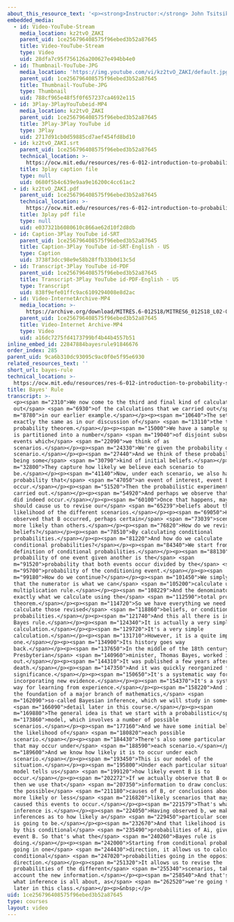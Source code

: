```yaml
---
about_this_resource_text: '<p><strong>Instructor:</strong> John Tsitsiklis</p>'
embedded_media:
  - id: Video-YouTube-Stream
    media_location: kz2tvO_ZAKI
    parent_uid: 1ce256796408575f96ebed3b52a87645
    title: Video-YouTube-Stream
    type: Video
    uid: 28dfa7c95f756126a200627e494bb4e0
  - id: Thumbnail-YouTube-JPG
    media_location: 'https://img.youtube.com/vi/kz2tvO_ZAKI/default.jpg'
    parent_uid: 1ce256796408575f96ebed3b52a87645
    title: Thumbnail-YouTube-JPG
    type: Thumbnail
    uid: 788cf965e48f5f0f657237ca4692e115
  - id: 3Play-3PlayYouTubeid-MP4
    media_location: kz2tvO_ZAKI
    parent_uid: 1ce256796408575f96ebed3b52a87645
    title: 3Play-3Play YouTube id
    type: 3Play
    uid: 2717d91cb0d59885cd7aef454fd8bd10
  - id: kz2tvO_ZAKI.srt
    parent_uid: 1ce256796408575f96ebed3b52a87645
    technical_location: >-
      https://ocw.mit.edu/resources/res-6-012-introduction-to-probability-spring-2018/part-i-the-fundamentals/bayes-rule/kz2tvO_ZAKI.srt
    title: 3play caption file
    type: null
    uid: 0680f5b4c639e9aa9e16200c4cc61ac2
  - id: kz2tvO_ZAKI.pdf
    parent_uid: 1ce256796408575f96ebed3b52a87645
    technical_location: >-
      https://ocw.mit.edu/resources/res-6-012-introduction-to-probability-spring-2018/part-i-the-fundamentals/bayes-rule/kz2tvO_ZAKI.pdf
    title: 3play pdf file
    type: null
    uid: e037321b6080610c866ae62d10f2d8db
  - id: Caption-3Play YouTube id-SRT
    parent_uid: 1ce256796408575f96ebed3b52a87645
    title: Caption-3Play YouTube id-SRT-English - US
    type: Caption
    uid: 3738f3dcc98e9e58b28ffb33b0d13c5d
  - id: Transcript-3Play YouTube id-PDF
    parent_uid: 1ce256796408575f96ebed3b52a87645
    title: Transcript-3Play YouTube id-PDF-English - US
    type: Transcript
    uid: 838f9efe01ffc9ac6109294008e8d2ac
  - id: Video-InternetArchive-MP4
    media_location: >-
      https://archive.org/download/MITRES.6-012S18/MITRES6_012S18_L02-08_300k.mp4
    parent_uid: 1ce256796408575f96ebed3b52a87645
    title: Video-Internet Archive-MP4
    type: Video
    uid: a16dc7275fd4173799bf4b44b4557b51
inline_embed_id: 22847884bayesrule91846676
order_index: 285
parent_uid: 9ca6b310dc93095c9ac0f0e5f95e6930
related_resources_text: ''
short_url: bayes-rule
technical_location: >-
  https://ocw.mit.edu/resources/res-6-012-introduction-to-probability-spring-2018/part-i-the-fundamentals/bayes-rule
title: Bayes' Rule
transcript: >-
  <p><span m="2310">We now come to the third and final kind of calculation
  out</span> <span m="6930">of the calculations that we carried out</span> <span
  m="8780">in our earlier example.</span></p><p><span m="10640">The setting is
  exactly the same as in our discussion of</span> <span m="13110">the total
  probability theorem.</span></p><p><span m="15000">We have a sample space which
  is partitioned into a number</span> <span m="19040">of disjoint subsets or
  events which</span> <span m="22090">we think of as
  scenarios.</span></p><p><span m="24330">We're given the probability of each
  scenario.</span></p><p><span m="27440">And we think of these probabilities as
  being some</span> <span m="30790">kind of initial beliefs.</span></p><p><span
  m="32800">They capture how likely we believe each scenario to
  be.</span></p><p><span m="41140">Now, under each scenario, we also have the
  probability that</span> <span m="47050">an event of interest, event B, will
  occur.</span></p><p><span m="51520">Then the probabilistic experiment is
  carried out.</span></p><p><span m="54920">And perhaps we observe that event B
  did indeed occur.</span></p><p><span m="60100">Once that happens, maybe this
  should cause us to revise our</span> <span m="65239">beliefs about the
  likelihood of the different scenarios.</span></p><p><span m="69050">Having
  observed that B occurred, perhaps certain</span> <span m="73039">scenarios are
  more likely than others.</span></p><p><span m="76820">How do we revise our
  beliefs?</span></p><p><span m="78510">By calculating conditional
  probabilities.</span></p><p><span m="81220">And how do we calculate
  conditional probabilities?</span></p><p><span m="84340">We start from the
  definition of conditional probabilities.</span></p><p><span m="88130">The
  probability of one event given another is the</span> <span
  m="91520">probability that both events occur divided by the</span> <span
  m="95700">probability of the conditioning event.</span></p><p><span
  m="99180">How do we continue?</span></p><p><span m="101450">We simply realize
  that the numerator is what we can</span> <span m="105200">calculate using the
  multiplication rule.</span></p><p><span m="108229">And the denominator is
  exactly what we calculate using the</span> <span m="112590">total probability
  theorem.</span></p><p><span m="114720">So we have everything we need to
  calculate those revised</span> <span m="118860">beliefs, or conditional
  probabilities.</span></p><p><span m="121740">And this all there is in the
  Bayes rule.</span></p><p><span m="124340">It is actually a very simple
  calculation.</span></p><p><span m="129720">It's a very simple
  calculation.</span></p><p><span m="131710">However, it is a quite important
  one.</span></p><p><span m="134900">Its history goes way
  back.</span></p><p><span m="137650">In the middle of the 18th century, a
  Presbyterian</span> <span m="140960">minister, Thomas Bayes, worked it
  out.</span></p><p><span m="144310">It was published a few years after his
  death.</span></p><p><span m="147350">And it was quickly reorganized for its
  significance.</span></p><p><span m="150650">It's a systematic way for
  incorporating new evidence.</span></p><p><span m="154370">It's a systematic
  way for learning from experience.</span></p><p><span m="158220">And it forms
  the foundation of a major branch of mathematics,</span> <span
  m="162090">so-called Bayesian inference, which we will study in some</span>
  <span m="166090">detail later in this course.</span></p><p><span
  m="169880">The general idea is that we start with a probabilistic</span> <span
  m="173860">model, which involves a number of possible
  scenarios.</span></p><p><span m="177160">And we have some initial beliefs on
  the likelihood of</span> <span m="180820">each possible
  scenario.</span></p><p><span m="184430">There's also some particular event
  that may occur under</span> <span m="188590">each scenario.</span></p><p><span
  m="189600">And we know how likely it is to occur under each
  scenario.</span></p><p><span m="193450">This is our model of the
  situation.</span></p><p><span m="195800">Under each particular situation, the
  model tells us</span> <span m="199120">how likely event B is to
  occur.</span></p><p><span m="202272">If we actually observe that B occurred,
  then we use that</span> <span m="207350">information to draw conclusions about
  the possible</span> <span m="211180">causes of B, or conclusions about the
  more likely or less</span> <span m="216820">likely scenarios that may have
  caused this events to occur.</span></p><p><span m="221579">That's what
  inference is.</span></p><p><span m="224050">Having observed b, we make
  inferences as to how likely a</span> <span m="229450">particular scenario, Ai,
  is going to be.</span></p><p><span m="232670">And that likelihood is captured
  by this conditional</span> <span m="235490">probabilities of Ai, given the
  event B. So that's what the</span> <span m="240260">Bayes rule is
  doing.</span></p><p><span m="242000">Starting from conditional probabilities
  going in one</span> <span m="244430">direction, it allows us to calculate
  conditional</span> <span m="247020">probabilities going in the opposite
  direction.</span></p><p><span m="251320">It allows us to revise the
  probabilities of the different</span> <span m="255340">scenarios, taking into
  account the new information.</span></p><p><span m="258540">And that's exactly
  what inference is all about, as</span> <span m="262520">we're going to see
  later in this class.</span></p><p>&nbsp;</p>
uid: 1ce256796408575f96ebed3b52a87645
type: courses
layout: video
---
```

